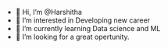 - 👋 Hi, I’m @Harshitha
- 👀 I’m interested in Developing new career
- 🌱 I’m currently learning Data science and ML
- 💞️ I’m looking for a great opertunity.

<!---
harshikunjol/harshikunjol is a ✨ special ✨ repository because its `README.md` (this file) appears on your GitHub profile.
You can click the Preview link to take a look at your changes.
--->
